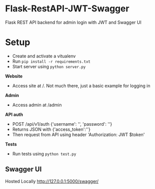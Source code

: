 # Flask-RestAPI-JWT-Swagger
Flask REST API backend for admin login with JWT and Swagger UI

Setup
=====

- Create and activate a vitualenv
- Run `pip install -r requirements.txt`
- Start server using `python server.py`

**Website**

- Access site at /. Not much there, just a basic example for logging in

**Admin**

- Access admin at /admin

**API auth**

- POST /api/v1/auth {'username': '', 'password': ''}
- Returns JSON with {'access_token':''}  
- Then request from API using header 'Authorization: JWT $token'

**Tests**

- Run tests using `python test.py`

## Swagger UI
Hosted Locally
http://127.0.0.1:5000/swagger/
